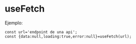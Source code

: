# useFetch

Ejemplo: 

```
const url='endpoint de una api';
const {data:null,loading:true,error:null}=useFetch(url);

```

